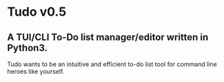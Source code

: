 # Tudo v0.5
## A TUI/CLI To-Do list manager/editor written in Python3.
Tudo wants to be an intuitive and efficient to-do list tool for command line heroes like yourself.
